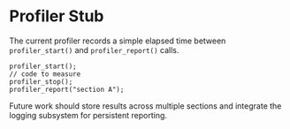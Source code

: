 # Profiler Stub

The current profiler records a simple elapsed time between `profiler_start()`
and `profiler_report()` calls.

```
profiler_start();
// code to measure
profiler_stop();
profiler_report("section A");
```

Future work should store results across multiple sections and integrate the
logging subsystem for persistent reporting.
